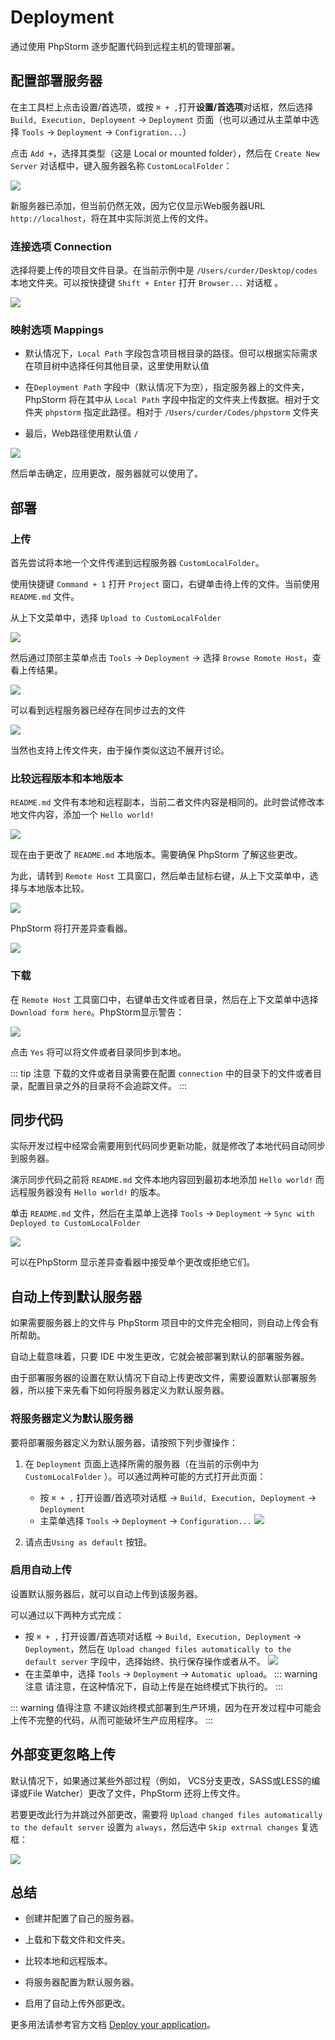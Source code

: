 # Deployment

通过使用 PhpStorm 逐步配置代码到远程主机的管理部署。

## 配置部署服务器

在主工具栏上点击设置/首选项，或按 `⌘ + ,`打开**设置/首选项**对话框，然后选择 `Build, Execution, Deployment`
-> `Deployment` 页面（也可以通过从主菜单中选择 `Tools` -> `Deployment` -> `Configration...`）

点击 `Add +`，选择其类型（这是 Local or mounted folder），然后在 `Create New Server`
对话框中，键入服务器名称 `CustomLocalFolder`：

![](./images/deployment/phpstorm-deployment-add-server.png)

新服务器已添加，但当前仍然无效，因为它仅显示Web服务器URL `http://localhost`，将在其中实际浏览上传的文件。

### 连接选项 Connection

选择将要上传的项目文件目录。在当前示例中是 `/Users/curder/Desktop/codes` 本地文件夹。可以按快捷键 `Shift + Enter`
打开 `Browser...` 对话框 。

![](./images/deployment/phpstorm-deployment-connection-tab.png)

### 映射选项 Mappings

- 默认情况下，`Local Path` 字段包含项目根目录的路径。但可以根据实际需求在项目树中选择任何其他目录，这里使用默认值

- 在`Deployment Path` 字段中（默认情况下为空），指定服务器上的文件夹，PhpStorm 将在其中从 `Local Path`
  字段中指定的文件夹上传数据。相对于文件夹 `phpstorm` 指定此路径。相对于 `/Users/curder/Codes/phpstorm` 文件夹

- 最后，Web路径使用默认值 `/`

![](./images/deployment/phpstorm-deployment-mappings-tab.png)

然后单击确定，应用更改，服务器就可以使用了。

## 部署

### 上传

首先尝试将本地一个文件传递到远程服务器 `CustomLocalFolder`。

使用快捷键 `Command + 1` 打开 `Project` 窗口，右键单击待上传的文件。当前使用 `README.md` 文件。

从上下文菜单中，选择 `Upload to CustomLocalFolder`

![](./images/deployment/phpstorm-upload-to-custom-local-folder.png)

然后通过顶部主菜单点击 `Tools` -> `Deployment` -> 选择 `Browse Romote Host`，查看上传结果。

![](./images/deployment/phpstorm-browse-remote-host.png)

可以看到远程服务器已经存在同步过去的文件

![](./images/deployment/phpstorm-show-upload-result.png)

当然也支持上传文件夹，由于操作类似这边不展开讨论。

### 比较远程版本和本地版本

`README.md` 文件有本地和远程副本，当前二者文件内容是相同的。此时尝试修改本地文件内容，添加一个 `Hello world!`

![](./images/deployment/phpstorm-deployment-modify-source.png)

现在由于更改了 `README.md` 本地版本。需要确保 PhpStorm 了解这些更改。

为此，请转到 `Remote Host` 工具窗口，然后单击鼠标右键，从上下文菜单中，选择与本地版本比较。

![](./images/deployment/phpstorm-compare-with-local-version.png)

PhpStorm 将打开差异查看器。

![](./images/deployment/phpstorm-deployment-diff-viewer.png)

### 下载

在 `Remote Host` 工具窗口中，右键单击文件或者目录，然后在上下文菜单中选择 `Download form here`。PhpStorm显示警告：

![](./images/deployment/phpstorm-deployment-download-warning.png)

点击 `Yes` 将可以将文件或者目录同步到本地。

::: tip 注意
下载的文件或者目录需要在配置 `connection` 中的目录下的文件或者目录，配置目录之外的目录将不会追踪文件。
:::

## 同步代码

实际开发过程中经常会需要用到代码同步更新功能，就是修改了本地代码自动同步到服务器。

演示同步代码之前将 `README.md` 文件本地内容回到最初本地添加 `Hello world!` 而远程服务器没有 `Hello world!` 的版本。

单击 `README.md` 文件，然后在主菜单上选择 `Tools` -> `Deployment` -> `Sync with Deployed to CustomLocalFolder`

![](./images/deployment/phpstorm-deployment-sync.png)

可以在PhpStorm 显示差异查看器中接受单个更改或拒绝它们。

## 自动上传到默认服务器

如果需要服务器上的文件与 PhpStorm 项目中的文件完全相同，则自动上传会有所帮助。

自动上载意味着，只要 IDE 中发生更改，它就会被部署到默认的部署服务器。

由于部署服务器的设置在默认情况下自动上传更改文件，需要设置默认部署服务器，所以接下来先看下如何将服务器定义为默认服务器。

### 将服务器定义为默认服务器

要将部署服务器定义为默认服务器，请按照下列步骤操作：

1. 在 `Deployment` 页面上选择所需的服务器（在当前的示例中为 `CustomLocalFolder` ）。可以通过两种可能的方式打开此页面：
    - 按 `⌘ + ,` 打开设置/首选项对话框 -> `Build, Execution, Deployment` -> `Deployment`
    - 主菜单选择 `Tools` -> `Deployment` -> `Configuration...`
      ![](./images/deployment/phpstorm-using-as-default.png)

2. 请点击`Using as default` 按钮。

### 启用自动上传

设置默认服务器后，就可以自动上传到该服务器。

可以通过以下两种方式完成：

- 按 `⌘ + ,` 打开设置/首选项对话框 -> `Build, Execution, Deployment` -> `Deployment`，然后在 `Upload changed files automatically to the default server` 字段中，选择始终、执行保存操作或者从不。
    ![](./images/deployment/always-upload-changed-files-automatically-to-the-default-server.png)
- 在主菜单中，选择 `Tools` -> `Deployment` -> `Automatic upload`。
  ::: warning 注意
  请注意，在这种情况下，自动上传是在始终模式下执行的。
  :::

::: warning 值得注意
不建议始终模式部署到生产环境，因为在开发过程中可能会上传不完整的代码，从而可能破坏生产应用程序。
:::

## 外部变更忽略上传

默认情况下，如果通过某些外部过程（例如， VCS分支更改，SASS或LESS的编译或File Watcher）更改了文件，PhpStorm 还将上传文件。

若要更改此行为并跳过外部更改，需要将 `Upload changed files automatically to the default server` 设置为 `always`，然后选中 `Skip extrnal changes` 复选框：

![](./images/deployment/phpstorm-deployment-options-external-changes.png)

## 总结

- 创建并配置了自己的服务器。

- 上载和下载文件和文件夹。

- 比较本地和远程版本。

- 将服务器配置为默认服务器。

- 启用了自动上传外部更改。

更多用法请参考官方文档 [Deploy your application](https://www.jetbrains.com/help/phpstorm/deploying-applications.html)。